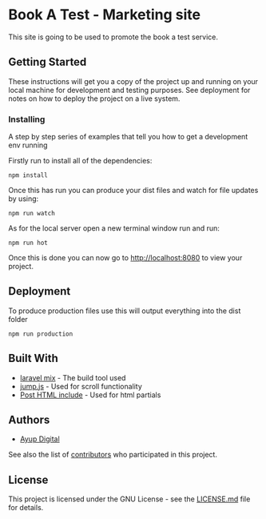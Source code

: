 # Book A Test - Marketing site

This site is going to be used to promote the book a test service.

## Getting Started

These instructions will get you a copy of the project up and running on your local machine for development and testing purposes. See deployment for notes on how to deploy the project on a live system.

### Installing

A step by step series of examples that tell you how to get a development env running

Firstly run to install all of the dependencies:

```
npm install
```

Once this has run you can produce your dist files and watch for file updates by using:

```
npm run watch
```

As for the local server open a new terminal window run and run:

```
npm run hot
```

Once this is done you can now go to [http://localhost:8080](http://localhost:8080/) to view your project.

## Deployment

To produce production files use this will output everything into the dist folder

```
npm run production
```

## Built With

- [laravel mix](https://github.com/JeffreyWay/laravel-mix) - The build tool used
- [jump.js](http://callmecavs.com/jump.js/) - Used for scroll functionality
- [Post HTML include](https://github.com/posthtml/posthtml-include) - Used for html partials

## Authors

- [Ayup Digital](https://ayup.agency/)

See also the list of [contributors](https://github.com/BookATest/frontend/contributors) who
participated in this project.

## License

This project is licensed under the GNU License - see the [LICENSE.md](LICENSE.md) file for details.

